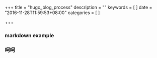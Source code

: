 +++
title = "hugo_blog_process"
description = ""
keywords = [
]
date = "2016-11-28T11:59:53+08:00"
categories = [
]

+++

### markdown example
### 呵呵 
